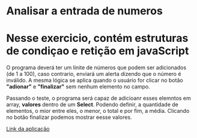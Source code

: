 # Analisar a entrada de numeros

# Nesse exercicio, contém estruturas de condiçao e retição em javaScript

O programa deverá ter um linite de números que podem ser adicionados (de 1 a 100), caso contrario, enviará um alerta dizendo que o número é inválido. A mesma lógica se aplica quando o usuário for clicar no botão <strong>"adionar"</strong> e <strong>"finalizar"</strong> sem nenhum elemento no campo. 

Passando o teste, o programa será capaz de adicioanr esses elemntos em array, <strong>valores</strong> dentro de um <strong>Select</strong>.
Podendo definir, a quantidade de elementos, o mior entre eles, o menor, o total e por fim, a média.
Clicando no botão finalizar podemos mostrar eesse valores.

<a href="https://deivison1.github.io/analisar-numeros/" alt="">Link da aplicação</a>
